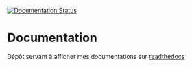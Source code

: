 [![Documentation Status](https://readthedocs.org/projects/tyron-docs/badge/?version=latest)](https://tyron-docs.readthedocs.io/fr/latest/?badge=latest)

# Documentation

Dépôt servant à afficher mes documentations sur [readthedocs](https://tyron-docs.readthedocs.io/fr/latest/index.html)
